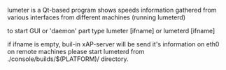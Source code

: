 lumeter is a Qt-based program shows speeds information gathered from various
interfaces from different machines (running lumeterd)

to start GUI or 'daemon' part type lumeter [ifname] or lumeterd [ifname]

if ifname is empty, buil-in xAP-server will be send it's information on eth0
on remote machines please start lumeterd from ./console/builds/$(PLATFORM)/
directory.

